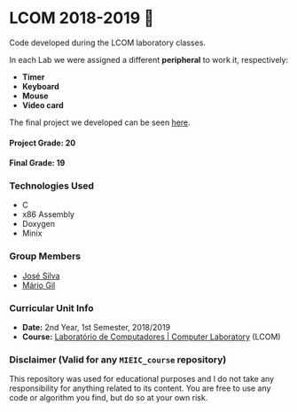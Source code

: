 # LCOM 2018-2019 :file_folder:

Code developed during the LCOM laboratory classes. 

In each Lab we were assigned a different **peripheral** to work it, respectively:
* **Timer**
* **Keyboard**
* **Mouse**
* **Video card**

The final project we developed can be seen [here](https://github.com/GambuzX/WaffleLib "LCOM Final Project").

#### Project Grade: 20
#### Final Grade: 19

### Technologies Used
* C
* x86 Assembly
* Doxygen
* Minix

### Group Members
* [José Silva](https://github.com/krystalgamer "krystalgamer")
* [Mário Gil](https://github.com/GambuzX "GambuzX")


### Curricular Unit Info
* **Date:** 2nd Year, 1st Semester, 2018/2019
* **Course:** [Laboratório de Computadores | Computer Laboratory](https://sigarra.up.pt/feup/en/UCURR_GERAL.FICHA_UC_VIEW?pv_ocorrencia_id=419993 "LCOM") (LCOM)

### Disclaimer (Valid for any `MIEIC_course` repository)
This repository was used for educational purposes and I do not take any responsibility for anything related to its content. You are free to use any code or algorithm you find, but do so at your own risk.
